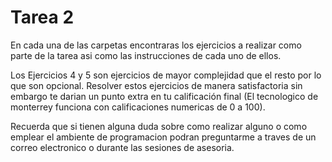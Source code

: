 # Tarea 2

En cada una de las carpetas encontraras los ejercicios a realizar como parte de la tarea asi como las instrucciones de cada uno de ellos.

Los Ejercicios 4 y 5 son ejercicios de mayor complejidad que el resto por lo que son opcional. Resolver estos ejercicios de manera satisfactoria sin embargo te darian un punto extra en tu calificación final (El tecnologico de monterrey funciona con calificaciones numericas de 0 a 100). 

Recuerda que si tienen alguna duda sobre como realizar alguno o como emplear el ambiente de programacion podran preguntarme a traves de un correo electronico o durante las sesiones de asesoria.
